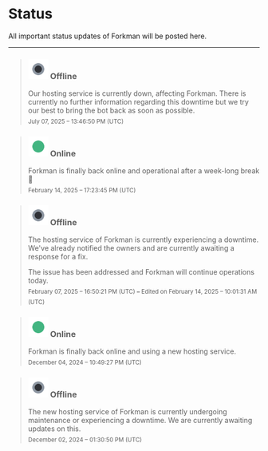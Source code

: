# Status
All important status updates of Forkman will be posted here.

___

> ### <div class="heading"><img src="_media/offline.png" width="40" height="40" draggable="false"> Offline</div>
> Our hosting service is currently down, affecting Forkman. There is currently no further information regarding this downtime but we try our best to bring the bot back as soon as possible.\
> <sub>July 07, 2025 – 13:46:50 PM (UTC)</sub>

> ### <div class="heading"><img src="_media/online.png" width="40" height="40" draggable="false"> Online</div>
> Forkman is finally back online and operational after a week-long break 🥳\
> <sub>February 14, 2025 – 17:23:45 PM (UTC)</sub>

> ### <div class="heading"><img src="_media/offline.png" width="40" height="40" draggable="false"> Offline</div>
> The hosting service of Forkman is currently experiencing a downtime. We've already notified the owners and are currently awaiting a response for a fix.
>
> The issue has been addressed and Forkman will continue operations today.\
> <sub>February 07, 2025 – 16:50:21 PM (UTC) **–** Edited on February 14, 2025 – 10:01:31 AM (UTC)</sub>

> ### <div class="heading"><img src="_media/online.png" width="40" height="40" draggable="false"> Online</div>
> Forkman is finally back online and using a new hosting service.\
> <sub>December 04, 2024 – 10:49:27 PM (UTC)</sub>

> ### <div class="heading"><img src="_media/offline.png" width="40" height="40" draggable="false"> Offline</div>
> The new hosting service of Forkman is currently undergoing maintenance or experiencing a downtime. We are currently awaiting updates on this.\
> <sub>December 02, 2024 – 01:30:50 PM (UTC)</sub>
